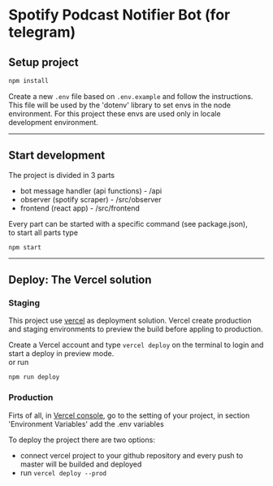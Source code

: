 # Spotify Podcast Notifier Bot (for telegram)
## Setup project
``` zsh
npm install
```
Create a new `.env` file based on `.env.example` and follow the instructions. This file will be used by the 'dotenv' library to set envs in the node environment. For this project these envs are used only in locale development environment.

---
## Start development
The project is divided in 3 parts
- bot message handler (api functions) - /api
- observer (spotify scraper) - /src/observer
- frontend (react app) - /src/frontend

Every part can be started with a specific command (see package.json),<br />to start all parts type 
```
npm start
```

---
## Deploy: The Vercel solution
### Staging
This project use [vercel](https://vercel.com) as deployment solution. Vercel create production and staging environments to preview the build before appling to production.

Create a Vercel account and type `vercel deploy` on the terminal to login and start a deploy in preview mode.<br>or run
```
npm run deploy
```

### Production
Firts of all, in [Vercel console](https://vercel.com/dashboard), go to the setting of your project, in section 'Environment Variables' add the .env variables

To deploy the project there are two options:
- connect vercel project to your github repository and every push to master will be builded and deployed
- run `vercel deploy --prod`
